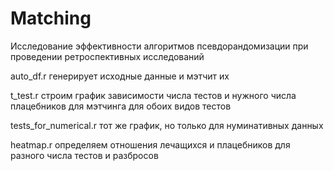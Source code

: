 # Matching
Исследование эффективности алгоритмов псевдорандомизации при проведении ретроспективных исследований 

auto_df.r генерирует исходные данные и мэтчит их

t_test.r строим график зависимости числа тестов и нужного числа плацебников для мэтчинга для обоих видов тестов 

tests_for_numerical.r тот же график, но только для нуминативных данных 

heatmap.r определяем отношения лечащихся и плацебников для разного числа тестов и разбросов  

  
